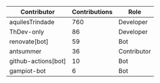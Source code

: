 | Contributor | Contributions | Role |
| ------------ | -------------- | ---- |
| aquilesTrindade | 760 | Developer |
| ThDev-only | 86 | Developer |
| renovate[bot] | 59 | Bot |
| antsummer | 36 | Contributor |
| github-actions[bot] | 10 | Bot |
| gampiot-bot | 6 | Bot |
